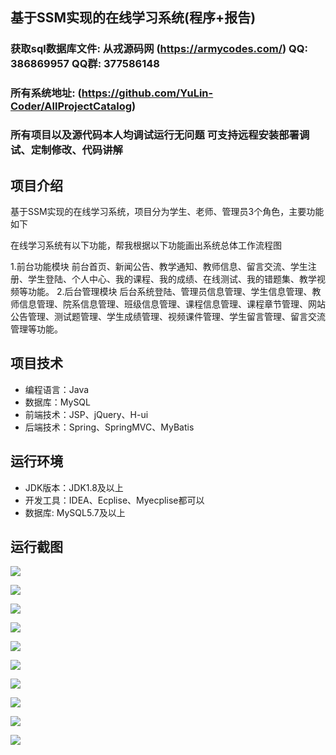 ## 基于SSM实现的在线学习系统(程序+报告)

###  获取sql数据库文件: 从戎源码网 (https://armycodes.com/) QQ: 386869957 QQ群: 377586148
###  所有系统地址: (https://github.com/YuLin-Coder/AllProjectCatalog) 
###  所有项目以及源代码本人均调试运行无问题 可支持远程安装部署调试、定制修改、代码讲解

## 项目介绍
基于SSM实现的在线学习系统，项目分为学生、老师、管理员3个角色，主要功能如下

在线学习系统有以下功能，帮我根据以下功能画出系统总体工作流程图

1.前台功能模块
前台首页、新闻公告、教学通知、教师信息、留言交流、学生注册、学生登陆、个人中心、我的课程、我的成绩、在线测试、我的错题集、教学视频等功能。
2.后台管理模块
后台系统登陆、管理员信息管理、学生信息管理、教师信息管理、院系信息管理、班级信息管理、课程信息管理、课程章节管理、网站公告管理、测试题管理、学生成绩管理、视频课件管理、学生留言管理、留言交流管理等功能。

## 项目技术
- 编程语言：Java
- 数据库：MySQL
- 前端技术：JSP、jQuery、H-ui
- 后端技术：Spring、SpringMVC、MyBatis

## 运行环境
- JDK版本：JDK1.8及以上
- 开发工具：IDEA、Ecplise、Myecplise都可以
- 数据库: MySQL5.7及以上

## 运行截图
![](screenshot/1.png)

![](screenshot/2.png)

![](screenshot/3.png)

![](screenshot/4.png)

![](screenshot/5.png)

![](screenshot/6.png)

![](screenshot/7.png)

![](screenshot/8.png)

![](screenshot/9.png)

![](screenshot/10.png)